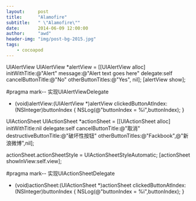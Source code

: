 ```yaml
---
layout:     post
title:      "Alamofire"
subtitle:   " \"Alamofire\""
date:       2014-06-09 12:00:00
author:     "awd"
header-img: "img/post-bg-2015.jpg"
tags:
    - cocoapod
---
```

UIAlertView
UIAlertView *alertView = [[UIAlertView alloc]
                              initWithTitle:@"Alert"
                              message:@"Alert text goes here"
                              delegate:self
                              cancelButtonTitle:@"No"
                              otherButtonTitles:@"Yes", nil];
[alertView show];


#pragma  mark-- 实现UIAlertViewDelegate
- (void)alertView:(UIAlertView *)alertView clickedButtonAtIndex:(NSInteger)buttonIndex {
    NSLog(@"buttonIndex = %i",buttonIndex);
}

UIActionSheet
UIActionSheet *actionSheet = [[UIActionSheet alloc]
								 initWithTitle:nil
								 delegate:self
								 cancelButtonTitle:@"取消"
								 destructiveButtonTitle:@"破坏性按钮"
								 otherButtonTitles:@"Fackbook",@"新浪微博",nil];
	
actionSheet.actionSheetStyle =  UIActionSheetStyleAutomatic;
[actionSheet showInView:self.view];


#pragma  mark-- 实现UIActionSheetDelegate
- (void)actionSheet:(UIActionSheet *)actionSheet clickedButtonAtIndex:(NSInteger)buttonIndex {
    NSLog(@"buttonIndex = %i",buttonIndex);
}

